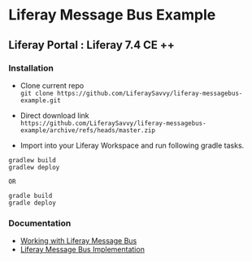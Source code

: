 # Liferay Message Bus Example
## Liferay Portal : Liferay 7.4 CE ++ 
### Installation
* Clone current repo    
`git clone https://github.com/LiferaySavvy/liferay-messagebus-example.git` 
* Direct download link  
`https://github.com/LiferaySavvy/liferay-messagebus-example/archive/refs/heads/master.zip`     

* Import into your Liferay Workspace and run following gradle tasks.  

````
gradlew build
gradlew deploy

OR

gradle build
gradle deploy

````
### Documentation 
* [Working with Liferay Message Bus](http://www.liferaysavvy.com/2021/07/working-with-liferay-message-bus.html) 
* [Liferay Message Bus Implementation](http://www.liferaysavvy.com/2021/07/liferay-message-bus-implementation.html)
